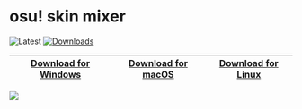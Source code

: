 # osu! skin mixer

![Latest](https://img.shields.io/github/v/release/rednir/OsuSkinMixer)
[![Downloads](https://img.shields.io/github/downloads/rednir/OsuSkinMixer/total)](https://github.com/rednir/OsuSkinMixer/releases/latest/)

[Download for Windows](https://github.com/rednir/OsuSkinMixer/releases/latest/download/osu-skin-mixer.exe) | [Download for macOS](https://github.com/rednir/OsuSkinMixer/releases/latest/download/osu-skin-mixer-macOS.zip) | [Download for Linux](https://github.com/rednir/OsuSkinMixer/releases/latest/download/osu-skin-mixer-linux.zip)
| -- | -- | -- |

![](preview.gif)
